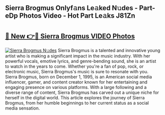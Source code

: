 ## Sierra Brogmus Onlyf𝚊ns Le𝚊ked N𝚞des - Part-eDp Photos Video - Hot Part Le𝚊ks J81Zn

# <h2><a href="http://ab1811.deff.icu/?id=Sierra+Brogmus">🔗 New 👉🔴 Sierra Brogmus VIDEO Photos</a></h2>

[![Sierra Brogmus N𝚞des](https://i.imgur.com/rIISA9y.gif)](http://ab1811.deff.icu/?id=Sierra+Brogmus)
Sierra Brogmus is a talented and innovative young artist who is making a significant impact in the music industry. With her powerful vocals, emotive lyrics, and genre-bending sound, she is an artist to watch in the years to come. Whether you're a fan of pop, rock, or electronic music, Sierra Brogmus's music is sure to resonate with you. Sierra Brogmus, born on December 1, 1995, is an American social media influencer, gamer, and content creator known for her entertaining and engaging presence on various platforms. With a large following and a diverse range of content, Sierra Brogmus has carved out a unique niche for herself in the digital world. This article explores the journey of Sierra Brogmus, from her humble beginnings to her current status as a social media sensation.
